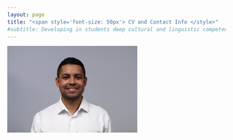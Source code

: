 ```yaml
---
layout: page
title: "<span style='font-size: 50px'> CV and Contact Info </style>" 
#subtitle: Developing in students deep cultural and linguistic competence with the use of data-driven skills for their future careers and professions.
---
```


<img align="left" width="300" height="200" src="/assets/img/Perfil.jpg">
